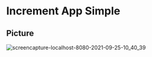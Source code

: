 # Increment App Simple

## Picture

![screencapture-localhost-8080-2021-09-25-10_40_39](https://user-images.githubusercontent.com/77972512/134756600-99ce86d4-ae1a-4b0d-9130-76318ec27dc7.png)
